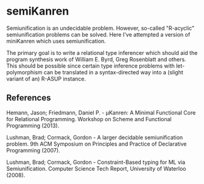 # semiKanren

Semiunification is an undecidable problem. However, so-called "R-acyclic" semiunification problems can be solved. Here I've attempted a version of miniKanren which uses semiunification.

The primary goal is to write a relational type inferencer which should aid the program synthesis work of William E. Byrd, Greg Rosenblatt and others. This should be possible since certain type inference problems with let-polymorphism can be translated in a syntax-directed way into a (slight variant of an) R-ASUP instance.

## References

Hemann, Jason; Friedmann, Daniel P. - μKanren: A Minimal Functional Core for Relational Programming. Workshop on Scheme and Functional Programming (2013).

Lushman, Brad; Cormack, Gordon - A larger decidable semiunification problem. 9th ACM Symposium on Principles and Practice of Declarative Programming (2007).

Lushman, Brad; Cormack, Gordon - Constraint-Based typing for ML via Semiunification. Computer Science Tech Report, University of Waterloo (2008).
